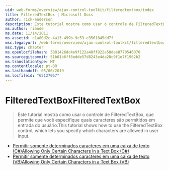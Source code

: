 ```yaml
---
uid: web-forms/overview/ajax-control-toolkit/filteredtextbox/index
title: FilteredTextBox | Microsoft Docs
author: rick-anderson
description: Este tutorial mostra como usar o controle de FilteredTextBox, que permite que você especifique quais caracteres são permitidos em entrada do usuário.
ms.author: riande
ms.date: 11/14/2011
ms.assetid: c1a80d2c-4a13-499b-9c53-e3561845dd7f
msc.legacyurl: /web-forms/overview/ajax-control-toolkit/filteredtextbox
msc.type: chapter
ms.openlocfilehash: 3881426dc4e9f122a48ff922a50dee8770546070
ms.sourcegitcommit: 51b01b6ff8edde57d8243e4da28c9f1e7f1962b2
ms.translationtype: MT
ms.contentlocale: pt-BR
ms.lasthandoff: 05/06/2019
ms.locfileid: "65127067"
---
```

# <a name="filteredtextbox"></a><span data-ttu-id="6aa82-103">FilteredTextBox</span><span class="sxs-lookup"><span data-stu-id="6aa82-103">FilteredTextBox</span></span>

> <span data-ttu-id="6aa82-104">Este tutorial mostra como usar o controle de FilteredTextBox, que permite que você especifique quais caracteres são permitidos em entrada do usuário.</span><span class="sxs-lookup"><span data-stu-id="6aa82-104">This tutorial shows how to use the FilteredTextBox control, which lets you specify which characters are allowed in user input.</span></span>

- [<span data-ttu-id="6aa82-105">Permitir somente determinados caracteres em uma caixa de texto (C#)</span><span class="sxs-lookup"><span data-stu-id="6aa82-105">Allowing Only Certain Characters in a Text Box (C#)</span></span>](allowing-only-certain-characters-in-a-text-box-cs.md)
- [<span data-ttu-id="6aa82-106">Permitir somente determinados caracteres em uma caixa de texto (VB)</span><span class="sxs-lookup"><span data-stu-id="6aa82-106">Allowing Only Certain Characters in a Text Box (VB)</span></span>](allowing-only-certain-characters-in-a-text-box-vb.md)
